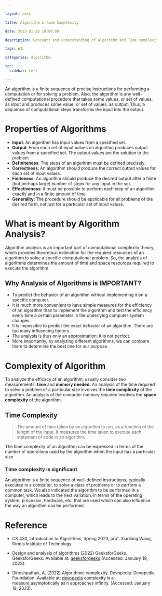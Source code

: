 ```yaml
---

layout: post

title: Algorithm & Time Complexity

date: 2023-01-20 18:00:00

description: Concepts and understanding of Algorithm and Time complexity

tags: WIL

categories: Algorithm

toc:
  sidebar: left

---
```


An algorithm is a finite sequence of precise instructions for performing a computation or for solving a problem.
Also, the algorithm is any well-defined computational procedure that takes some values, or set of values, as input and produces some value, or set of values, as output. Thus, a sequence of computational steps transforms the input into the output.

# Properties of Algorithms
- **Input**: An algorithm has input values from a specified set.
- **Output**: From each set of input values an algorithm produces output values from a specified set. The output values are the solution to the problem.
- **Definiteness**: The steps of an algorithm must be defined precisely.
- **Correctness**: An algorithm should produce the correct output values for each set of input values.
- **Finiteness**: An algorithm should produce the desired output after a finite (but perhaps large) number of steps for any input in the set.
- **Effectiveness**: It must be possible to perform each step of an algorithm exactly and in a finite amount of time.
- **Generality**: The procedure should be applicable for all problems of the desired form, not just for a particular set of input values.

# What is meant by Algorithm Analysis?
Algorithm analysis is an important part of computational complexity theory, which provides theoretical estimation for the required resources of an algorithm to solve a specific computational problem.
So, the analysis of algorithms determines the amount of time and space resources required to execute the algorithm.

## Why Analysis of Algorithms is IMPORTANT?
- To predict the behavior of an algorithm without implementing it on a specific computer.
- It is much more convenient to have simple measures for the efficiency of an algorithm than to implement the algorithm and test the efficiency every time a certain parameter in the underlying computer system changes.
- It is impossible to predict the exact behavior of an algorithm. There are too many influencing factors.
- The analysis is thus only an approximation; it is not perfect.
- More importantly, by analyzing different algorithms, we can compare them to determine the best one for our purpose.

# Complexity of Algorithm
To analyze the efficacy of an algorithm, usually consider two measurements: **time** and **memory needed**.
An analysis of the time required to solve a problem of a particular size involves the **time complexity** of the algorithm. An analysis of the computer memory required involves the **space complexity** of the algorithm.

## Time Complexity
> The amount of time taken by an algorithm to run, as a function of the length of the input. It measures the time taken to execute each statement of code in an algorithm.

The time complexity of an algorithm can be expressed in terms of the number of operations used by the algorithm when the input has a particular size.

### Time complexity is significant
An algorithm is a finite sequence of well-defined instructions, typically executed in a computer, to solve a class of problems or to perform a common task. We also indicated the algorithm to be performed in a computer, which leads to the next variation, in terms of the operating system, processor, hardware, etc. that are used which can also influence the way an algorithm can be performed.

# Reference
- CS 430, Introduction to Algorithms, Spring 2023, prof. Xiaolang Wang, Illinois Institute of Technology

- Design and analysis of algorithms (2022) GeeksforGeeks. GeeksforGeeks. Available at: <a href="https://www.geeksforgeeks.org/design-and-analysis-of-algorithms/">geeksforgeeks</a> (Accessed: January 19, 2023). 
 
- Dineshpathak, A. (2022) Algorithmic complexity, Devopedia. Devopedia Foundation. Available at: <a href="https://devopedia.org/algorithmic-complexity#:~:text=Algorithmic">devopedia</a> complexity is a measure,asymptotically as n approaches infinity. (Accessed: January 19, 2023). 